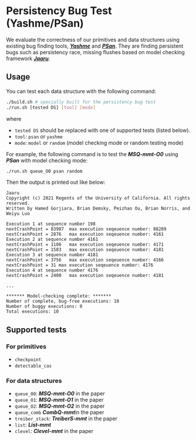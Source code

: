 # Persistency Bug Test (Yashme/PSan)

We evaluate the correctness of our primitives and data structures using existing bug finding tools, ***[Yashme](https://plrg.ics.uci.edu/yashme/)*** and ***[PSan](https://plrg.ics.uci.edu/psan/)***. They are finding persistent bugs such as persistency race, missing flushes based on model checking framework ***[Jaaru](https://plrg.ics.uci.edu/jaaru/)***.

## Usage

You can test each data structure with the following command:

```bash
./build.sh # specially built for the persistency bug test
./run.sh [tested DS] [tool] [mode]
```

where 
- `tested DS` should be replaced with one of supported tests (listed below).
- `tool`: `psan` or `yashme`
- `mode`: `model` or `random` (model checking mode or random testing mode)

For example, the following command is to test the ***MSQ-mmt-O0*** using ***PSan*** with model checking mode:

```bash
./run.sh queue_O0 psan random
```

Then the output is printed out like below:

```
Jaaru
Copyright (c) 2021 Regents of the University of California. All rights reserved.
Written by Hamed Gorjiara, Brian Demsky, Peizhao Ou, Brian Norris, and Weiyu Luo

Execution 1 at sequence number 198
nextCrashPoint = 83987	max execution seqeuence number: 88289
nextCrashPoint = 2876	max execution seqeuence number: 4161
Execution 2 at sequence number 4161
nextCrashPoint = 1106	max execution seqeuence number: 4171
nextCrashPoint = 1583	max execution seqeuence number: 4181
Execution 3 at sequence number 4181
nextCrashPoint = 3756	max execution seqeuence number: 4166
nextCrashPoint = 31	max execution seqeuence number: 4176
Execution 4 at sequence number 4176
nextCrashPoint = 2400	max execution seqeuence number: 4181

...

******* Model-checking complete: *******
Number of complete, bug-free executions: 10
Number of buggy executions: 0
Total executions: 10
```

## Supported tests

### For primitives

- `checkpoint`
- `detectable_cas`

### For data structures

- `queue_O0`: ***MSQ-mmt-O0*** in the paper
- `queue_O1`: ***MSQ-mmt-O1*** in the paper
- `queue_O2`: ***MSQ-mmt-O2*** in the paper
- `queue_comb` ***CombQ-mmt***in the paper
- `treiber_stack`: ***TreiberS-mmt*** in the paper
- `list`: ***List-mmt***
- `clevel`: ***Clevel-mmt*** in the paper
